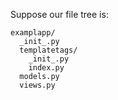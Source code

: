 Suppose our file tree is:

```
examplapp/
  _init_.py
  templatetags/
    _init_.py
    index.py
  models.py
  views.py

```

